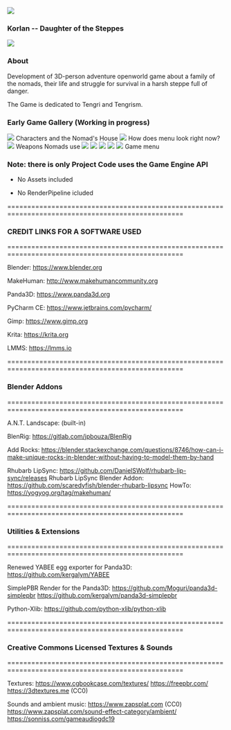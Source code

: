 <img src="http://www.redeyedman.ru/static/images/korlan///korlan_logo_tengri.png" />

### Korlan -- Daughter of the Steppes ###
<img src="http://www.redeyedman.ru/static/images/korlan//2019-09-17-174250_641x767_scrot.png" />

### About ###
Development of 3D-person adventure openworld game about a family of the nomads, their life and struggle for survival in a harsh steppe full of danger.

The Game is dedicated to Tengri and Tengrism.

### Early Game Gallery (Working in progress) ###


<img src="http://www.redeyedman.ru/static/images/korlan/family_of_Korlan.png" />
 Characters and the Nomad's House


<img src="http://www.redeyedman.ru/static/images/korlan///Qorlan_Main_Menu_UI.png" />
How does menu look right now?


<img src="http://www.redeyedman.ru/static/images/korlan/weapons_2.png" />
 Weapons Nomads use

<img src="http://www.redeyedman.ru/static/images/korlan/main_menu.png" />
<img src="http://www.redeyedman.ru/static/images/korlan/main_menu_options.png" />
<img src="http://www.redeyedman.ru/static/images/korlan/main_menu_graphics.png" />
<img src="http://www.redeyedman.ru/static/images/korlan/main_menu_sound.png" />
<img src="http://www.redeyedman.ru/static/images/korlan/main_menu_keymap.png" />
 Game menu

### Note: there is only Project Code uses the Game Engine API ###
* No Assets included

* No RenderPipeline icluded 

==================================================================================================

### CREDIT LINKS FOR A SOFTWARE USED ###

==================================================================================================

Blender: https://www.blender.org

MakeHuman: http://www.makehumancommunity.org

Panda3D: https://www.panda3d.org

PyCharm CE: https://www.jetbrains.com/pycharm/

Gimp: https://www.gimp.org

Krita: https://krita.org

LMMS: https://lmms.io

==================================================================================================

### Blender Addons ###

==================================================================================================

A.N.T. Landscape: (built-in)

BlenRig: https://gitlab.com/jpbouza/BlenRig

Add Rocks: https://blender.stackexchange.com/questions/8746/how-can-i-make-unique-rocks-in-blender-without-having-to-model-them-by-hand

Rhubarb LipSync: https://github.com/DanielSWolf/rhubarb-lip-sync/releases
Rhubarb LipSync Blender Addon: https://github.com/scaredyfish/blender-rhubarb-lipsync
HowTo: https://yogyog.org/tag/makehuman/

==================================================================================================

### Utilities & Extensions ###

==================================================================================================

Renewed YABEE egg exporter for Panda3D: https://github.com/kergalym/YABEE
 
SimplePBR Render for the Panda3D: https://github.com/Moguri/panda3d-simplepbr
                                  https://github.com/kergalym/panda3d-simplepbr 

Python-Xlib: https://github.com/python-xlib/python-xlib

==================================================================================================

### Creative Commons Licensed Textures & Sounds ###

==================================================================================================

Textures:
         https://www.cgbookcase.com/textures/
         https://freepbr.com/
         https://3dtextures.me (CC0)

Sounds and ambient music:
                          https://www.zapsplat.com (CC0)
                          https://www.zapsplat.com/sound-effect-category/ambient/  
                          https://sonniss.com/gameaudiogdc19

